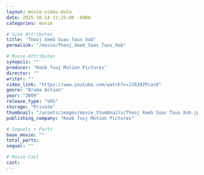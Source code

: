 ```yaml
---
layout: movie-video-data
date: 2025-10-14 21:25:08 -0980
categories: movie

# Site Attributes
title: "Thooj Xeeb Suav Taus Xob"
permalink: "/movie/Thooj_Xeeb_Suav_Taus_Xob"

# Movie Attributes
synopsis: ""
producer: "Koob Txuj Motion Pictures"
director: ""
writer: ""
video_link: "https://www.youtube.com/watch?v=JJ839ZPcas8"
genre: "Drama Action"
year: "2009"
release_type: "VHS"
storage: "Private"
thumbnail: "/assets/images/movie_thumbnails/Thooj Xeeb Suav Taus Xob.jpeg"
publishing_company: "Koob Txuj Motion Pictures"

# Sequels + Parts
base_movie: ""
total_parts:
sequel: ""

# Movie Cast
cast:
---
```


